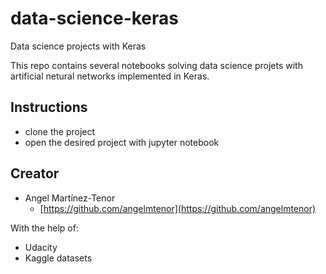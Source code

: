 # data-science-keras
Data science projects with Keras

This repo contains several notebooks solving data science projets with artificial netural networks 
implemented in Keras.

## Instructions

* clone the project
* open the desired project with jupyter notebook

## Creator

* Angel Martínez-Tenor
    - [https://github.com/angelmtenor](https://github.com/angelmtenor)

With the help of:

* Udacity
* Kaggle datasets
